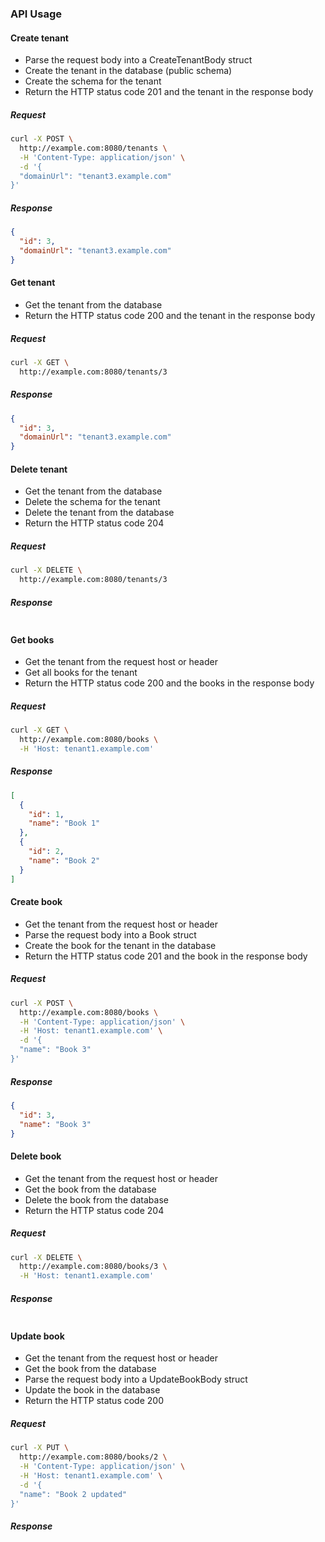 ### API Usage

#### Create tenant
 - Parse the request body into a CreateTenantBody struct
 - Create the tenant in the database (public schema)
 - Create the schema for the tenant
 - Return the HTTP status code 201 and the tenant in the response body

##### Request
```bash
curl -X POST \
  http://example.com:8080/tenants \
  -H 'Content-Type: application/json' \
  -d '{
  "domainUrl": "tenant3.example.com"
}'
```

##### Response
```json
{
  "id": 3,
  "domainUrl": "tenant3.example.com"
}
```

#### Get tenant
 - Get the tenant from the database
 - Return the HTTP status code 200 and the tenant in the response body

##### Request
```bash
curl -X GET \
  http://example.com:8080/tenants/3
```

##### Response
```json
{
  "id": 3,
  "domainUrl": "tenant3.example.com"
}
```

#### Delete tenant
 - Get the tenant from the database
 - Delete the schema for the tenant
 - Delete the tenant from the database
 - Return the HTTP status code 204

##### Request
```bash
curl -X DELETE \
  http://example.com:8080/tenants/3
```

##### Response
```json
```

#### Get books
 - Get the tenant from the request host or header
 - Get all books for the tenant
 - Return the HTTP status code 200 and the books in the response body

##### Request
```bash
curl -X GET \
  http://example.com:8080/books \
  -H 'Host: tenant1.example.com'
```

##### Response
```json
[
  {
    "id": 1,
    "name": "Book 1"
  },
  {
    "id": 2,
    "name": "Book 2"
  }
]
```

#### Create book
 - Get the tenant from the request host or header
 - Parse the request body into a Book struct
 - Create the book for the tenant in the database
 - Return the HTTP status code 201 and the book in the response body

##### Request
```bash
curl -X POST \
  http://example.com:8080/books \
  -H 'Content-Type: application/json' \
  -H 'Host: tenant1.example.com' \
  -d '{
  "name": "Book 3"
}'
```

##### Response
```json
{
  "id": 3,
  "name": "Book 3"
}
```

#### Delete book
 - Get the tenant from the request host or header
 - Get the book from the database
 - Delete the book from the database
 - Return the HTTP status code 204

##### Request
```bash
curl -X DELETE \
  http://example.com:8080/books/3 \
  -H 'Host: tenant1.example.com'
```

##### Response
```json
```

#### Update book
 - Get the tenant from the request host or header
 - Get the book from the database
 - Parse the request body into a UpdateBookBody struct
 - Update the book in the database
 - Return the HTTP status code 200

##### Request
```bash
curl -X PUT \
  http://example.com:8080/books/2 \
  -H 'Content-Type: application/json' \
  -H 'Host: tenant1.example.com' \
  -d '{
  "name": "Book 2 updated"
}'
```

##### Response
```json
```